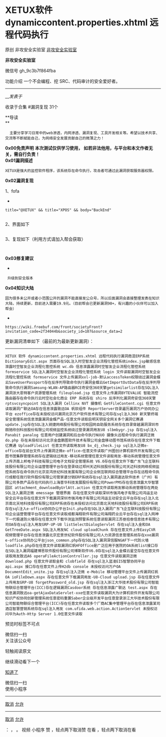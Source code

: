 #  XETUX软件 dynamiccontent.properties.xhtml 远程代码执行

原创 非攻安全实验室  [ 非攻安全实验室 ](javascript:void\(0\);)

**非攻安全实验室** ![]()

微信号 gh_9c3b7f864fba

功能介绍 一个不会编程、挖 SRC、代码审计的安全爱好者。

____

___发表于_

收录于合集 #漏洞复现 31个

**导读  
**



      主要分享学习日常中的web渗透，内网渗透、漏洞复现、工具开发相关等。希望以技术共享、交流等不断赋能自己，为网络安全发展贡献自己的微薄之力！    

![]()  
 **0x00免责声明** **本次测试仅供学习使用，** **如若非法他用，与平台和本文作者无关，需自行负责！**![]()  
 **0x01漏洞描述**

  

    XETUX是强大的监控软件程序，该系统存在命令执行，攻击者可通过此漏洞获取服务器权限。

  

![]()  
 **0x02漏洞复现**  

1、fofa

  * 

    
    
    title="@XETUX" && title="XPOS" && body="BackEnd"

![]()

2、界面如下

![]()

3、复现如下（利用方式请加入帮会获取）

![]()

![]()

  

![]()  
 **0x03修复建议**  
  

  * 

    
    
     升级到安全版本

  

![]()  
 **0x04知识大陆**  
  

    因为很多未公开或者小范围公开的漏洞不能直接发公众号，所以后面漏洞会直接整理发表在知识大陆，持续更新，目前进入需要19.9元。（目前帮会已更新漏洞90+，有兴趣的小伙伴可以加入帮会）

  * 

    
    
    https://wiki.freebuf.com/front/societyFront?invitation_code=2f34044b&society_id=107&source_data=2

  

更新漏洞清单如下（最前的为最新更新漏洞）：  

  *   *   *   *   *   *   *   *   *   *   *   *   *   *   *   *   *   *   *   *   *   *   *   *   *   *   *   *   *   *   *   *   *   *   *   *   *   *   *   *   *   *   *   *   *   *   *   *   *   *   *   *   *   *   *   *   *   *   *   *   *   *   *   *   *   *   *   *   *   *   *   *   *   *   *   *   *   *   *   *   *   *   *   *   *   *   *   *   *   * 

    
    
    XETUX 软件 dynamiccontent.properties.xhtml 远程代码执行漏洞商混ERP系统 DictionaryEdit.aspx 页面存在SQL注入时空智友企业流程化管控系统index.jsp敏感信息泄露时空智友企业流程化管控系统 wc.db 信息泄露漏洞时空智友企业流程化管控系统 formservice SQL注入漏洞时空智友企业流程化管控系统 login 文件读取漏洞时空智友企业流程化管控系统 formservice 文件上传漏洞xxl-job-默认accessToken权限绕过漏洞金蝶云SaveUserPassport存在反序列导致命令执行漏洞金蝶云GetImportOutData存在反序列导致命令执行漏洞Samsung-WLAN-AP路由器RCE奇安信360天擎getsimilarlist存在SQL注入漏洞浙大恩特客户资源管理系统 fileupload.jsp 任意文件上传漏洞BYTEVALUE 智能流控路由器存在命令执行云时空社会化商业 ERP 系统存在 shiro 反序列化漏洞奇安信360天擎rptsvcsyncpoint SQL注入漏洞 Cellinx NVT 摄像机 GetFileContent.cgi 任意文件读取漏洞广联达OA存在信息泄露致远OA 帆软组件 ReportServer目录遍历漏洞万户协同办公平台 ezoffice存在未授权访问漏洞北京万户软件技术有限公司存在sql注入360 新天擎终端安全管理系统信息泄露漏洞金蝶产品-任意文件读取启明天钥安全网关多个漏洞亿赛通update.jsp存在SQL注入锐捷网络股份有限公司校园网自助服务系统存在目录穿越漏洞深圳市朗驰欣创科技股份有限公司视频监控系统绕过登录漏洞用友U8 slbmbygr.jsp 存在sql注入Panabit panalog 任意用户创建漏洞和后台命令执行NUUO 摄像头远程命令执行漏洞泛微 do.php 存在未授权访问北京金盘鹏图软件技术有限公司金盘移动图书馆系统存在任意文件下载亿赛通 UploadFileList 任意文件读取用友U8 bx_dj_check.jsp sql注入泛微e-office存在前台文件上传漏洞泛微e-office—任意文件读取广州图创计算机软件开发有限公司图书馆集群管理系统存在逻辑绕过用友-移动系统管理任意文件读取用友-移动系统管理任意文件上传济南上邦电子科技有限公司电子文档安全管理系统 V6.0存在任意文件下载广东飞企互联科技股份有限公司企业运营管理平台存在登录绕过郑州天迈科技股份有限公司天迈科技网络视频监控系统存在命令执行北京亚鸿世纪科技发展有限公司企业侧互联网综合管理平台存在远程命令执行成都任我行软件股份有限公司管家婆分销ERP系统存在sql注入漏洞速达软件技术（广州）有限公司多款产品存在代码执行上海普华科技发展股份有限公司PowerPMS存在信息泄露大华智慧园区 attachment_downloadByUrlAtt.action 任意文件读取用友移动系统管理存在两处SQL注入漏洞泛微 emessage 管理界面 存在任意文件读取深圳市强鸿电子有限公司鸿运主动安全云平台存在任意文件下载漏洞深圳市强鸿电子有限公司鸿运主动安全云平台存在sql注入北京南北天地科技股份有限公司ERP系统存在未授权访问北京南北天地科技股份有限公司ERP系统存在sql注入e-office协同办公平台Init.php存在SQL注入漏洞广东飞企互联科技股份有限公司企业运营管理平台存在任意文件读取成都海翔软件有限公司海翔药业云平台存在sql注入网神下一代极速防火墙存在任意文件下载华测监测预警系统任意读取漏洞江苏叁拾叁信息技术有限公司OA存在sql注入用友GRP-UP-U8 listSelectDialogServlet 存在sql注入金和OA GetTreeDate.aspx SQL注入用友NC cloud uploadChunk 存在任意文件上传EasyCVR 视频管理平台存在信息泄露北京宏景世纪软件股份有限公司人力资源信息管理系统存在xxe漏洞e-office协同办公平台json_common.php存在SQL注入漏洞深信服NGAF下一代防火墙loadfile.php存在任意文件读取漏洞红帆HFOffice是广泛应用于医院的OA系统list接口存在SQL注入漏洞福建博思软件股份有限公司博斯软件V6.0存在sql注入金蝶云星空存在任意文件读取用友致远A6 operaFileActionController.jsp 任意文件读取漏洞泛微 download.php 任意文件读取金和 clobfield 存在sql注入蓝凌EIS智慧协同平台 api.aspx 接口存在任意文件上传H2db console 未授权访问万户OA DocumentEdit_unite.jsp 存在sql注入泛微 e-Mobile 移动管理平台文件上传漏洞红帆OA ioFileDown.aspx 存在任意文件下载漏洞用友-U8-Cloud upload.jsp 存在任意文件上传用友GRP-U8 forgetPassword_old.jsp 存在sql注入浙江大华技术股份有限公司智能物联综合管理平台(ICC)存在逻辑漏洞Casdoor系统 存在信息泄露广联达 test.aspx 存在信息漏洞致远oa-getAjaxDataServlet-xxe任意文件读取漏洞大为计算机软件开发有限公司知识产权协同创新管理系统任意密码重置Saber企业级开发平台任意登录浙江大华技术股份有限公司智能物联综合管理平台(ICC)存在任意文件读取多个厂商AC集中管理平台存在信息泄露某司酒店智慧营销系统存在sql注入用友 com.ufida.web.action.ActionServlet 未授权访问华为Auth-Http Server 1.0任意文件读取

预览时标签不可点

微信扫一扫  
关注该公众号

轻触阅读原文

继续滑动看下一个

[知道了](javascript:;)

微信扫一扫  
使用小程序

****

[取消](javascript:void\(0\);) [允许](javascript:void\(0\);)

****

[取消](javascript:void\(0\);) [允许](javascript:void\(0\);)

： ， 。   视频 小程序 赞 ，轻点两下取消赞 在看 ，轻点两下取消在看


